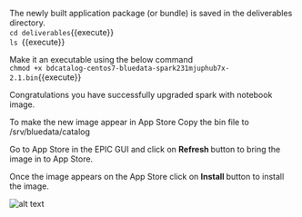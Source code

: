 The newly built application package (or bundle) is saved in the deliverables directory.
<br>`cd deliverables`{{execute}}
<br>`ls `{{execute}}

Make it an executable using the below command
<br>`chmod +x bdcatalog-centos7-bluedata-spark231mjuphub7x-2.1.bin`{{execute}}

Congratulations you have successfully upgraded spark with notebook image.

To make the new image appear in App Store 
Copy the bin file to /srv/bluedata/catalog 

Go to App Store in the EPIC GUI and click on <b>Refresh </b>button to bring the image in to App Store.

Once the image appears on the App Store click on <b>Install </b> button to install the image.

![alt text](https://dzf8vqv24eqhg.cloudfront.net/userfiles/7467/9720/ckfinder/images/AppWorkbench/Walkthrough/example_3.jpg)

